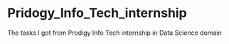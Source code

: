 # Pridogy_Info_Tech_internship
The tasks I got from Prodigy Info Tech internship in Data Science domain
